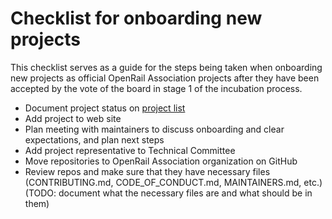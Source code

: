 # Checklist for onboarding new projects

This checklist serves as a guide for the steps being taken when onboarding new projects as official OpenRail Association projects after they have been accepted by the vote of the board in stage 1 of the incubation process.

* Document project status on [project list](projects.md)
* Add project to web site
* Plan meeting with maintainers to discuss onboarding and clear expectations, and plan next steps
* Add project representative to Technical Committee
* Move repositories to OpenRail Association organization on GitHub
* Review repos and make sure that they have necessary files (CONTRIBUTING.md, CODE_OF_CONDUCT.md, MAINTAINERS.md, etc.) (TODO: document what the necessary files are and what should be in them)
